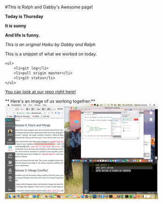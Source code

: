 #This is Ralph and Gabby's Awesome page!

**Today is Thursday**

**It is sunny**

**And life is funny.**

_This is an original Haiku by Gabby and Ralph_

This is a snippet of what we worked on today.


    <ul>
        <li>git log</li>
        <li>pull origin master</li>
        <li>git status</li>
    </ul>


[You can look at our repo right here!](https://github.com/ratjrcoder/phase-0-gps-1.git)

** Here's an image of us working together:**
![alt text](https://github.com/ratjrcoder/phase-0-gps-1/blob/master/Screen%20Shot%202017-05-18%20at%202.49.33%20PM.png?raw=true)

